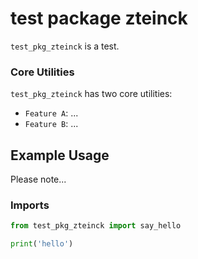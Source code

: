 # test package zteinck
`test_pkg_zteinck` is a test.

### Core Utilities
`test_pkg_zteinck` has two core utilities:
- `Feature A`: ...
- `Feature B`: ...

## Example Usage
Please note...

### Imports
```python
from test_pkg_zteinck import say_hello

print('hello')
```